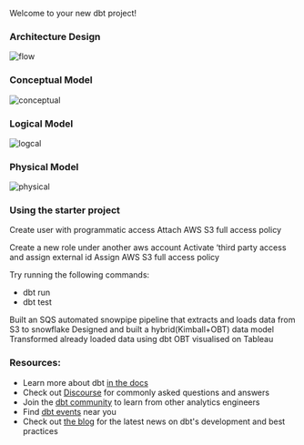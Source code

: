 Welcome to your new dbt project!
### Architecture Design
![flow](https://github.com/leviizu/ELT-project-S3-Snowpipe-SQS-Snowflake-dbt-Tableau/assets/96123459/215adbec-8168-4ab6-bb27-5fe4edf058a6)




### Conceptual Model
![conceptual](https://github.com/leviizu/ELT-project-S3-Snowpipe-SQS-Snowflake-dbt-Tableau/assets/96123459/09e1d032-f105-4633-b06e-502f5026d9f2)




### Logical Model
![logcal](https://github.com/leviizu/ELT-project-S3-Snowpipe-SQS-Snowflake-dbt-Tableau/assets/96123459/e89390d7-e3f9-4eb1-8b94-c722e05ded24)




### Physical Model
![physical](https://github.com/leviizu/ELT-project-S3-Snowpipe-SQS-Snowflake-dbt-Tableau/assets/96123459/ca3e75b9-25b9-4675-a815-97173a616d97)


### Using the starter project

Create user with programmatic access
Attach AWS S3 full access policy

Create a new role under another aws account
Activate ‘third party access and assign external id
Assign AWS S3 full access policy


Try running the following commands:
- dbt run
- dbt test


Built an SQS automated snowpipe pipeline that extracts and loads data from S3 to snowflake
Designed and built a hybrid(Kimball+OBT) data model
Transformed already loaded data using dbt
OBT visualised on Tableau


### Resources:
- Learn more about dbt [in the docs](https://docs.getdbt.com/docs/introduction)
- Check out [Discourse](https://discourse.getdbt.com/) for commonly asked questions and answers
- Join the [dbt community](http://community.getbdt.com/) to learn from other analytics engineers
- Find [dbt events](https://events.getdbt.com) near you
- Check out [the blog](https://blog.getdbt.com/) for the latest news on dbt's development and best practices
